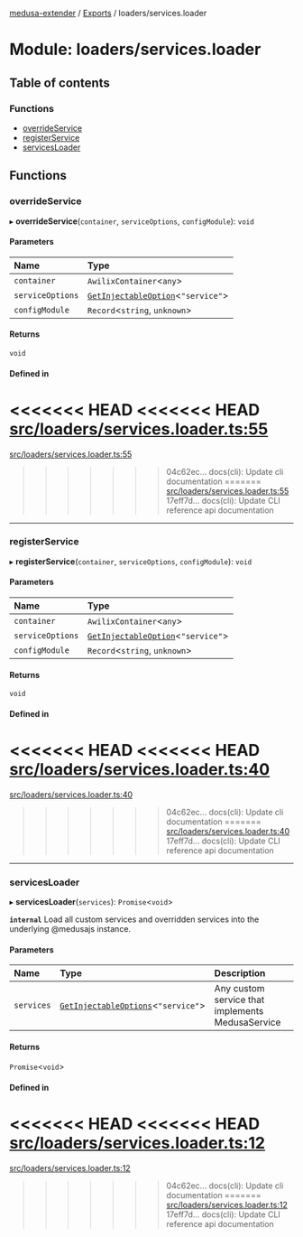 [medusa-extender](../README.md) / [Exports](../modules.md) / loaders/services.loader

# Module: loaders/services.loader

## Table of contents

### Functions

- [overrideService](loaders_services_loader.md#overrideservice)
- [registerService](loaders_services_loader.md#registerservice)
- [servicesLoader](loaders_services_loader.md#servicesloader)

## Functions

### overrideService

▸ **overrideService**(`container`, `serviceOptions`, `configModule`): `void`

#### Parameters

| Name | Type |
| :------ | :------ |
| `container` | `AwilixContainer`<`any`\> |
| `serviceOptions` | [`GetInjectableOption`](core_types.md#getinjectableoption)<``"service"``\> |
| `configModule` | `Record`<`string`, `unknown`\> |

#### Returns

`void`

#### Defined in

<<<<<<< HEAD
<<<<<<< HEAD
[src/loaders/services.loader.ts:55](https://github.com/adrien2p/medusa-extender/blob/8d611e7/src/loaders/services.loader.ts#L55)
=======
[src/loaders/services.loader.ts:55](https://github.com/adrien2p/medusa-extender/blob/b9aa690/src/loaders/services.loader.ts#L55)
>>>>>>> 04c62ec... docs(cli): Update cli documentation
=======
[src/loaders/services.loader.ts:55](https://github.com/adrien2p/medusa-extender/blob/d7ce7dc/src/loaders/services.loader.ts#L55)
>>>>>>> 17eff7d... docs(cli): Update CLI reference api documentation

___

### registerService

▸ **registerService**(`container`, `serviceOptions`, `configModule`): `void`

#### Parameters

| Name | Type |
| :------ | :------ |
| `container` | `AwilixContainer`<`any`\> |
| `serviceOptions` | [`GetInjectableOption`](core_types.md#getinjectableoption)<``"service"``\> |
| `configModule` | `Record`<`string`, `unknown`\> |

#### Returns

`void`

#### Defined in

<<<<<<< HEAD
<<<<<<< HEAD
[src/loaders/services.loader.ts:40](https://github.com/adrien2p/medusa-extender/blob/8d611e7/src/loaders/services.loader.ts#L40)
=======
[src/loaders/services.loader.ts:40](https://github.com/adrien2p/medusa-extender/blob/b9aa690/src/loaders/services.loader.ts#L40)
>>>>>>> 04c62ec... docs(cli): Update cli documentation
=======
[src/loaders/services.loader.ts:40](https://github.com/adrien2p/medusa-extender/blob/d7ce7dc/src/loaders/services.loader.ts#L40)
>>>>>>> 17eff7d... docs(cli): Update CLI reference api documentation

___

### servicesLoader

▸ **servicesLoader**(`services`): `Promise`<`void`\>

**`internal`**
Load all custom services and overridden services into the underlying @medusajs instance.

#### Parameters

| Name | Type | Description |
| :------ | :------ | :------ |
| `services` | [`GetInjectableOptions`](core_types.md#getinjectableoptions)<``"service"``\> | Any custom service that implements MedusaService |

#### Returns

`Promise`<`void`\>

#### Defined in

<<<<<<< HEAD
<<<<<<< HEAD
[src/loaders/services.loader.ts:12](https://github.com/adrien2p/medusa-extender/blob/8d611e7/src/loaders/services.loader.ts#L12)
=======
[src/loaders/services.loader.ts:12](https://github.com/adrien2p/medusa-extender/blob/b9aa690/src/loaders/services.loader.ts#L12)
>>>>>>> 04c62ec... docs(cli): Update cli documentation
=======
[src/loaders/services.loader.ts:12](https://github.com/adrien2p/medusa-extender/blob/d7ce7dc/src/loaders/services.loader.ts#L12)
>>>>>>> 17eff7d... docs(cli): Update CLI reference api documentation
